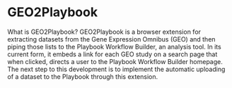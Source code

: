# GEO2Playbook

What is GEO2Playbook?
GEO2Playbook is a browser extension for extracting datasets from the Gene Expression Omnibus (GEO) and then piping those lists to the Playbook Workflow Builder, an analysis tool. In its current form, it embeds a link for each GEO study on a search page that when clicked, directs a user to the Playbook Workflow Builder homepage. The next step to this development is to implement the automatic uploading of a dataset to the Playbook through this extension. 
